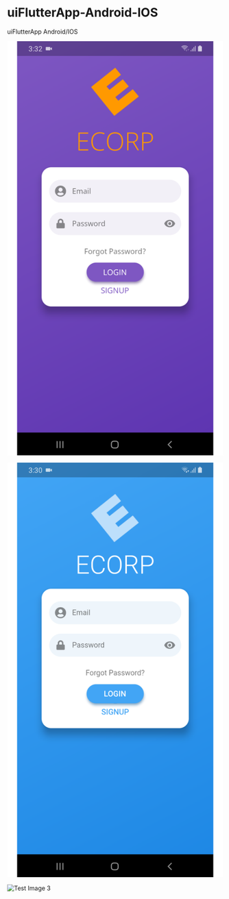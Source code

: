 # uiFlutterApp-Android-IOS
uiFlutterApp Android/IOS


![Test Image 1](flutter-data.png)

![Test Image 2](basic.png)

![Test Image 3](demo.gif)

